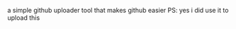 a simple github uploader tool that makes github easier PS: yes i did use it to upload this












